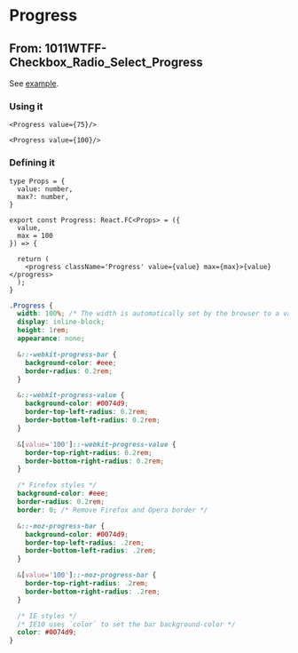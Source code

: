 # Progress

## From: 1011WTFF-Checkbox_Radio_Select_Progress

See [example](./../../code_examples/2019Q4/1011WTFF-Checkbox_Radio_Select_Progress/README.md).

### Using it

```tsx
<Progress value={75}/>

<Progress value={100}/>
```

### Defining it

```tsx
type Props = {
  value: number,
  max?: number,
}

export const Progress: React.FC<Props> = ({
  value,
  max = 100
}) => {

  return (
    <progress className='Progress' value={value} max={max}>{value}</progress>
  );
}
```

```scss
.Progress {
  width: 100%; /* The width is automatically set by the browser to a value that is not 100% */
  display: inline-block;
  height: 1rem;
  appearance: none;

  &::-webkit-progress-bar {
    background-color: #eee;
    border-radius: 0.2rem;
  }

  &::-webkit-progress-value {
    background-color: #0074d9;
    border-top-left-radius: 0.2rem;
    border-bottom-left-radius: 0.2rem;
  }

  &[value='100']::-webkit-progress-value {
    border-top-right-radius: 0.2rem;
    border-bottom-right-radius: 0.2rem;
  }

  /* Firefox styles */
  background-color: #eee;
  border-radius: 0.2rem;
  border: 0; /* Remove Firefox and Opera border */

  &::-moz-progress-bar {
    background-color: #0074d9;
    border-top-left-radius: .2rem;
    border-bottom-left-radius: .2rem;
  }

  &[value='100']::-moz-progress-bar {
    border-top-right-radius: .2rem;
    border-bottom-right-radius: .2rem;
  }

  /* IE styles */
  /* IE10 uses `color` to set the bar background-color */
  color: #0074d9;
}
```
